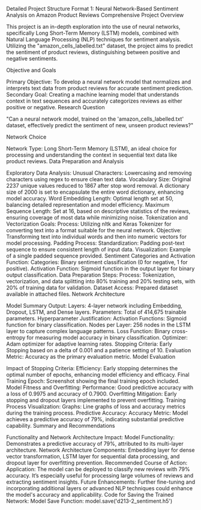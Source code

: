 Detailed Project Structure Format 1: Neural Network-Based Sentiment Analysis on Amazon Product Reviews
Comprehensive Project Overview

This project is an in-depth exploration into the use of neural networks, specifically Long Short-Term Memory (LSTM) models, combined with Natural Language Processing (NLP) techniques for sentiment analysis. Utilizing the "amazon_cells_labelled.txt" dataset, the project aims to predict the sentiment of product reviews, distinguishing between positive and negative sentiments.

Objective and Goals

Primary Objective: To develop a neural network model that normalizes and interprets text data from product reviews for accurate sentiment prediction.
Secondary Goal: Creating a machine learning model that understands context in text sequences and accurately categorizes reviews as either positive or negative.
Research Question

"Can a neural network model, trained on the 'amazon_cells_labelled.txt' dataset, effectively predict the sentiment of new, unseen product reviews?"

Network Choice

Network Type: Long Short-Term Memory (LSTM), an ideal choice for processing and understanding the context in sequential text data like product reviews.
Data Preparation and Analysis

Exploratory Data Analysis:
Unusual Characters: Lowercasing and removing characters using regex to ensure clean text data.
Vocabulary Size: Original 2237 unique values reduced to 1867 after stop word removal. A dictionary size of 2000 is set to encapsulate the entire word dictionary, enhancing model accuracy.
Word Embedding Length: Optimal length set at 50, balancing detailed representation and model efficiency.
Maximum Sequence Length: Set at 16, based on descriptive statistics of the reviews, ensuring coverage of most data while minimizing noise.
Tokenization and Vectorization Goals:
Process: Utilizing nltk and Keras Tokenizer for converting text into a format suitable for the neural network.
Objective: Transforming text into individual words and then into numeric vectors for model processing.
Padding Process:
Standardization: Padding post-text sequence to ensure consistent length of input data.
Visualization: Example of a single padded sequence provided.
Sentiment Categories and Activation Function:
Categories: Binary sentiment classification (0 for negative, 1 for positive).
Activation Function: Sigmoid function in the output layer for binary output classification.
Data Preparation Steps:
Process: Tokenization, vectorization, and data splitting into 80% training and 20% testing sets, with 20% of training data for validation.
Dataset Access: Prepared dataset available in attached files.
Network Architecture

Model Summary Output:
Layers: 4-layer network including Embedding, Dropout, LSTM, and Dense layers.
Parameters: Total of 414,675 trainable parameters.
Hyperparameter Justification:
Activation Functions: Sigmoid function for binary classification.
Nodes per Layer: 256 nodes in the LSTM layer to capture complex language patterns.
Loss Function: Binary cross-entropy for measuring model accuracy in binary classification.
Optimizer: Adam optimizer for adaptive learning rates.
Stopping Criteria: Early Stopping based on a delta of 0.001 and a patience setting of 10.
Evaluation Metric: Accuracy as the primary evaluation metric.
Model Evaluation

Impact of Stopping Criteria:
Efficiency: Early stopping determines the optimal number of epochs, enhancing model efficiency and efficacy.
Final Training Epoch: Screenshot showing the final training epoch included.
Model Fitness and Overfitting:
Performance: Good predictive accuracy with a loss of 0.9975 and accuracy of 0.7900.
Overfitting Mitigation: Early stopping and dropout layers implemented to prevent overfitting.
Training Process Visualization:
Graphs: Line graphs of loss and accuracy metrics during the training process.
Predictive Accuracy:
Accuracy Metric: Model achieves a predictive accuracy of 79%, indicating substantial predictive capability.
Summary and Recommendations

Functionality and Network Architecture Impact:
Model Functionality: Demonstrates a predictive accuracy of 79%, attributed to its multi-layer architecture.
Network Architecture Components: Embedding layer for dense vector transformation, LSTM layer for sequential data processing, and dropout layer for overfitting prevention.
Recommended Course of Action:
Application: The model can be deployed to classify new reviews with 79% accuracy. It’s especially useful for processing large volumes of reviews and extracting sentiment insights.
Future Enhancements: Further fine-tuning and incorporating additional layers or advanced NLP techniques could enhance the model's accuracy and applicability.
Code for Saving the Trained Network:
Model Save Function: model.save('d213-2_sentiment.h5')
